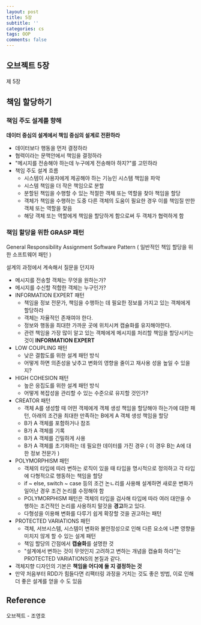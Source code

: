 ```yaml
---
layout: post
title: 5장
subtitle: ''
categories: cs
tags: OOP
comments: false
---
```


## 오브젝트 5장

제 5장

## 책임 할당하기

### 책임 주도 설계를 향해

**데이터 중심의 설계에서 책임 중심의 설계로 전환하라**

- 데이터보다 행동을 먼저 결정하라
- 협력이라는 문맥안에서 책임을 결정하라
- "메시지를 전송해야 하는데 누구에게 전송해야 하지?"를 고민하라
- 책임 주도 설계 흐름
  - 시스템이 사용자에게 제공해야 하는 기능인 시스템 책임을 파악
  - 시스템 책임을 더 작은 책임으로 분할
  - 분할된 책임을 수행할 수 있는 적절한 객체 또는 역할을 찾아 책임을 할당
  - 객체가 책임을 수행하는 도중 다른 객체의 도움이 필요한 경우 이를 책임질 만한 객체 또는 역할을 찾음
  - 해당 객체 또는 역할에게 책임을 할당하게 함으로써 두 객체가 협력하게 함

### 책임 할당을 위한 GRASP 패턴

 General Responsibility Assignment Software Pattern ( 일반적인 책임 할당을 위한 소프트웨어 패턴 )

 설계의 과정에서 계속해서 질문을 던지자

- 메시지를 전송할 객체는 무엇을 원하는가?
- 메시지를 수신할 적합한 객체는 누구인가?
- INFORMATION EXPERT 패턴
  - 책임을 정보 전문가, 책임을 수행하는 데 필요한 정보를 가지고 있는 객체에게 할당하라
  - 객체는 자율적인 존재여야 한다.
  - 정보와 행동을 최대한 가까운 곳에 위치시켜 캡슐화를 유지해야한다.
  - 관련 책임을 가장 많이 알고 있는 객체에게 메시지를 처리할 책임을 할당시키는 것이 **INFORMATION EXPERT**
- LOW COUPLING 패턴
  - 낮은 결합도를 위한 설계 패턴 방식
  - 어떻게 하면 의존성을 낮추고 변화의 영향을 줄이고 재사용 성을 높일 수 있을지?
- HIGH COHESION 패턴
  - 높은 응집도를 위한 설계 패턴 방식
  - 어떻게 복잡성을 관리할 수 있는 수준으로 유지할 것인가?
- CREATOR 패턴
  - 객체 A를 생성할 때 어떤 객체에게 객체 생성 책임을 할당해야 하는가에 대한 패턴, 아래의 조건을 최대한 만족하는 B에게 A 객체 생성 책임을 할당
  - B가 A 객체를 포함하거나 참조
  - B가 A 객체를 기록
  - B가 A 객체를 긴밀하게 사용
  - B가 A 객체를 초기화하는 데 필요한 데이터를 가진 경우 ( 이 경우 B는 A에 대한 정보 전문가 )
- POLYMORPHISM 패턴
  - 객체의 타입에 따라 변하는 로직이 있을 때 타입을 명시적으로 정의하고 각 타입에 다형적으로 행동하는 책임을 할당
  - if ~ else, switch ~ case 등의 조건 논ㄴ리를 사용해 설계하면 새로운 변화가 일어난 경우 조건 논리를 수정해야 함
  - POLYMORPHISM 패턴은 객체의 타입을 검사해 타입에 따라 여러 대안을 수행하는 조건적인 논리를 사용하지 말것을 **경고**하고 있다.
  - 다형성을 이용해 변화를 다루기 쉽게 확장할 것을 권고하는 패턴
- PROTECTED VARIATIONS 패턴
  - 객체, 서브시스템, 시스템이 변화와 불안정성으로 인해 다른 요소에 나쁜 영향을 미치지 않게 할 수 있는 설계 패턴
  - 책임 할당의 간점에서 **캡슐화**를 설명한 것
  - "설계에서 변하는 것이 무엇인지 고려하고 변하는 개념을 캡슐화 하라"는 PROTECTED VARIATIONS의 본질과 같다.
- 객체지향 디자인의 기본은 **책임을 어디에 둘 지 결정하는 것**
- 만약 처음부터 RDD가 힘들다면 리팩터링 과정을 거치는 것도 좋은 방법, 이로 인해 더 좋은 설계를 얻을 수 도 있음


## Reference

오브젝트 - 조영호